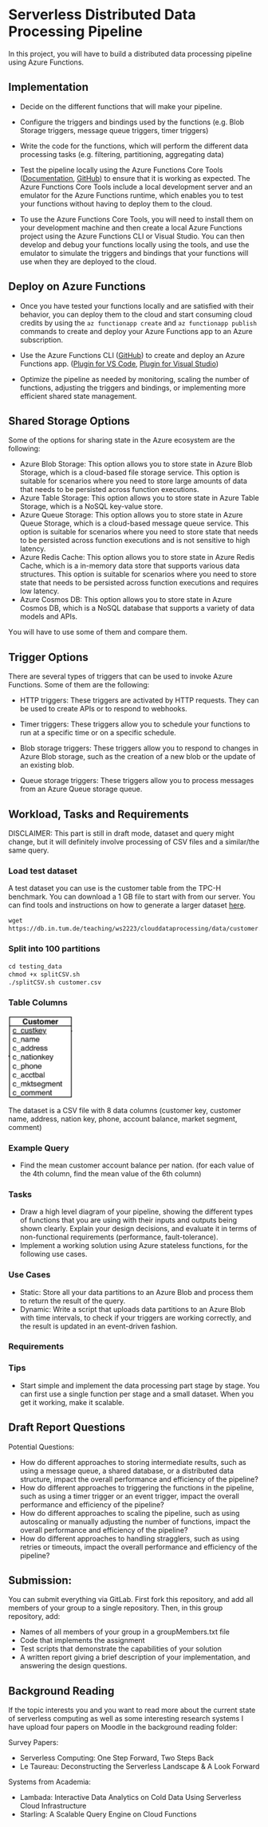 # Serverless Distributed Data Processing Pipeline

In this project, you will have to build a distributed data processing pipeline using Azure Functions.


## Implementation


- Decide on the different functions that will make your pipeline.

- Configure the triggers and bindings used by the functions (e.g. Blob Storage triggers, message queue triggers, timer triggers)

- Write the code for the functions, which will perform the different data processing tasks (e.g. filtering, partitioning, aggregating data)

- Test the pipeline locally using the Azure Functions Core Tools ([Documentation](https://learn.microsoft.com/en-us/azure/azure-functions/functions-run-local?tabs=v4%2Clinux%2Ccsharp%2Cportal%2Cbash), [GitHub](https://github.com/Azure/azure-functions-core-tools)) to ensure that it is working as expected. The Azure Functions Core Tools include a local development server and an emulator for the Azure Functions runtime, which enables you to test your functions without having to deploy them to the cloud. 

- To use the Azure Functions Core Tools, you will need to install them on your development machine and then create a local Azure Functions project using the Azure Functions CLI or Visual Studio. You can then develop and debug your functions locally using the tools, and use the emulator to simulate the triggers and bindings that your functions will use when they are deployed to the cloud.

## Deploy on Azure Functions

- Once you have tested your functions locally and are satisfied with their behavior, you can deploy them to the cloud and start consuming cloud credits by using the ```az functionapp create```  and  ```az functionapp publish``` commands to create and deploy your Azure Functions app to an Azure subscription.

- Use the Azure Functions CLI ([GitHub](https://github.com/Azure/azure-functions-cli)) to create and deploy an Azure Functions app. ([Plugin for VS Code](https://learn.microsoft.com/en-us/azure/azure-functions/functions-develop-vs-code?tabs=csharp), [Plugin for Visual Studio](https://learn.microsoft.com/en-us/azure/azure-functions/functions-develop-vs?tabs=in-process))

- Optimize the pipeline as needed by monitoring, scaling the number of functions, adjusting the triggers and bindings, or implementing more efficient shared state management.

## Shared Storage Options

Some of the options for sharing state in the Azure ecosystem are the following:

- Azure Blob Storage: This option allows you to store state in Azure Blob Storage, which is a cloud-based file storage service. This option is suitable for scenarios where you need to store large amounts of data that needs to be persisted across function executions.
- Azure Table Storage: This option allows you to store state in Azure Table Storage, which is a NoSQL key-value store. 
- Azure Queue Storage: This option allows you to store state in Azure Queue Storage, which is a cloud-based message queue service. This option is suitable for scenarios where you need to store state that needs to be persisted across function executions and is not sensitive to high latency. 
- Azure Redis Cache: This option allows you to store state in Azure Redis Cache, which is a in-memory data store that supports various data structures. This option is suitable for scenarios where you need to store state that needs to be persisted across function executions and requires low latency.
- Azure Cosmos DB: This option allows you to store state in Azure Cosmos DB, which is a NoSQL database that supports a variety of data models and APIs. 

Υou will have to use some of them and compare them.

## Trigger Options

There are several types of triggers that can be used to invoke Azure Functions. Some of them are the following:

- HTTP triggers: These triggers are activated by HTTP requests. They can be used to create APIs or to respond to webhooks.

- Timer triggers: These triggers allow you to schedule your functions to run at a specific time or on a specific schedule.

- Blob storage triggers: These triggers allow you to respond to changes in Azure Blob storage, such as the creation of a new blob or the update of an existing blob.

- Queue storage triggers: These triggers allow you to process messages from an Azure Queue storage queue.


## Workload, Tasks and Requirements

DISCLAIMER: This part is still in draft mode, dataset and query might change, but it will definitely involve processing of CSV files and a similar/the same query.

### Load test dataset

A test dataset you can use is the customer table from the TPC-H benchmark. You can download a 1 GB file to start with from our server. You can find tools and instructions on how to generate a larger dataset [here](testing_data/).

```
wget https://db.in.tum.de/teaching/ws2223/clouddataprocessing/data/customer.csv
```

### Split into 100 partitions

```
cd testing_data
chmod +x splitCSV.sh
./splitCSV.sh customer.csv
```

### Table Columns

<img src="images/customer.png" width=128/>

The dataset is a CSV file with 8 data columns (customer key, customer name, address, nation key, phone, account balance, market segment, comment)

### Example Query
- Find the mean customer account balance per nation. (for each value of the 4th column, find the mean value of the 6th column)


### Tasks

- Draw a high level diagram of your pipeline, showing the different types of functions that you are using with their inputs and outputs being shown clearly. Explain your design decisions, and evaluate it in terms of non-functional requirements (performance, fault-tolerance).
- Implement a working solution using Azure stateless functions,  for the following use cases.

### Use Cases
- Static: Store all your data partitions to an Azure Blob and process them to return the result of the query.
- Dynamic: Write a script that uploads data partitions to an Azure Blob with time intervals, to check if your triggers are working correctly, and the result is updated in an event-driven fashion.

### Requirements


### Tips
- Start simple and implement the data processing part stage by stage. You can first use a single function per stage and a small dataset. When you get it working, make it scalable.


## Draft Report Questions

Potential Questions:
- How do different approaches to storing intermediate results, such as using a message queue, a shared database, or a distributed data structure, impact  the overall performance and efficiency of the pipeline?
- How do different approaches to triggering the functions in the pipeline, such as using a timer trigger or an event trigger, impact the overall performance and efficiency of the pipeline?
- How do different approaches to scaling the pipeline, such as using autoscaling or manually adjusting the number of functions, impact the overall performance and efficiency of the pipeline?
- How do different approaches to handling stragglers, such as using retries or timeouts, impact the overall performance and efficiency of the pipeline?

## Submission:
You can submit everything via GitLab.
First fork this repository, and add all members of your group to a single repository.
Then, in this group repository, add:
* Names of all members of your group in a groupMembers.txt file
* Code that implements the assignment
* Test scripts that demonstrate the capabilities of your solution
* A written report giving a brief description of your implementation, and answering the design questions.

## Background Reading
If the topic interests you and you want to read more about the current state of serverless computing as well as some interesting research systems I have upload four papers on Moodle in the background reading folder:

Survey Papers:
- Serverless Computing: One Step Forward, Two Steps Back
- Le Taureau: Deconstructing the Serverless Landscape & A Look Forward

Systems from Academia:
- Lambada: Interactive Data Analytics on Cold Data Using Serverless Cloud Infrastructure
- Starling: A Scalable Query Engine on Cloud Functions